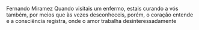 Fernando Miramez
Quando visitais um enfermo, estais curando a vós também, por meios que às vezes desconheceis, porém, o coração entende e a
consciência registra, onde o amor trabalha desinteressadamente
